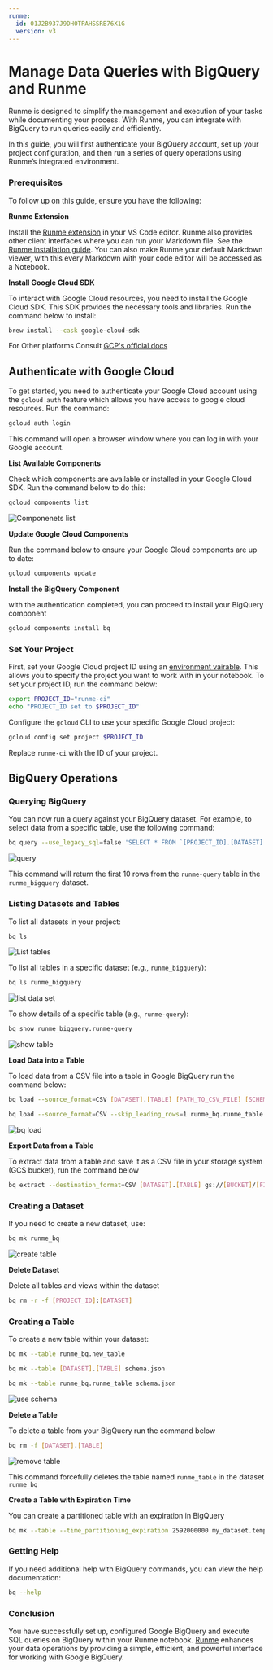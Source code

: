 ```yaml
---
runme:
  id: 01J2B937J9DH0TPAHSSRB76X1G
  version: v3
---
```


# Manage Data Queries with BigQuery and Runme

Runme is designed to simplify the management and execution of your tasks while documenting your process. With Runme, you can integrate with BigQuery to run queries easily and efficiently.

In this guide, you will first authenticate your BigQuery account, set up your project configuration, and then run a series of query operations using Runme’s integrated environment.

### Prerequisites

To follow up on this guide, ensure you have the following:

**Runme Extension**

Install the [Runme extension](https://marketplace.visualstudio.com/items?itemName=stateful.runme) in your VS Code editor. Runme also provides other client interfaces where you can run your Markdown file. See the [Runme installation guide](../installation/index.md). You can also make Runme your default Markdown viewer, with this every Markdown with your code editor will be accessed as a Notebook.

**Install Google Cloud SDK**

To interact with Google Cloud resources, you need to install the Google Cloud SDK. This SDK provides the necessary tools and libraries. Run the command below to install:

```sh {"id":"01J2B9V1NA28V0KFGPAYZP10V0"}
brew install --cask google-cloud-sdk
```

For Other platforms Consult [GCP's official docs](https://cloud.google.com/sdk/docs/install)

## Authenticate with Google Cloud

To get started, you need to authenticate your Google Cloud account using the `gcloud auth` feature which allows you have access to google cloud resources. Run the command:

```sh {"id":"01J2B937J9DH0TPAHSRX57KFSZ"}
gcloud auth login
```

This command will open a browser window where you can log in with your Google account.

**List Available Components**

Check which components are available or installed in your Google Cloud SDK. Run the command below to do this:

```sh {"id":"01J2B937J9DH0TPAHSS05NY5CD"}
gcloud components list
```

![Componenets list](../../static/img/guide-page/runme-list-component.png)

**Update Google Cloud Components**

Run the command below to ensure your Google Cloud components are up to date:

```sh {"id":"01J2B937J9DH0TPAHSS26D4ST8"}
gcloud components update
```

**Install the BigQuery Component**

with the authentication completed, you can proceed to install your BigQuery component

```sh {"id":"01J2B937J9DH0TPAHSS5X947XP"}
gcloud components install bq
```

### Set Your Project

First, set your Google Cloud project ID using an [environment vairable](../getting-started/features#environment-variable-prompts). This allows you to specify the project you want to work with in your notebook. To set your project ID, run the command below:

```sh {"id":"01J2B992A1G2K3PT40FDHV4QZ9"}
export PROJECT_ID="runme-ci"
echo "PROJECT_ID set to $PROJECT_ID"
```

Configure the `gcloud` CLI to use your specific Google Cloud project:

```sh {"id":"01J2B937J9DH0TPAHSS7M7C8P5"}
gcloud config set project $PROJECT_ID
```

Replace `runme-ci` with the ID of your project.

## BigQuery Operations

### Querying BigQuery

You can now run a query against your BigQuery dataset. For example, to select data from a specific table, use the following command:

```sh {"id":"01J2BC81H7AVSXV28Z52C1QYM9"}
bq query --use_legacy_sql=false 'SELECT * FROM `[PROJECT_ID].[DATASET].[TABLE]` LIMIT 10'
```

![query](../../static/img/guide-page/runme-bq-query.png)

This command will return the first 10 rows from the `runme-query` table in the `runme_bigquery` dataset.

### Listing Datasets and Tables

To list all datasets in your project:

```sh {"id":"01J2B937J9DH0TPAHSSCE4YYGS"}
bq ls
```

![List tables](../../static/img/guide-page/runme-bq-ls.png)

To list all tables in a specific dataset (e.g., `runme_bigquery`):

```sh {"id":"01J2B937J9DH0TPAHSSDVX8AD6"}
bq ls runme_bigquery
```

![list data set](../../static/img/guide-page/runme-list-bigquery.png)

To show details of a specific table (e.g., `runme-query`):

```sh {"id":"01J2B937J9DH0TPAHSSGGCRD0W"}
bq show runme_bigquery.runme-query
```

![show table](../../static/img/guide-page/runme-show-bigquery.png)

**Load Data into a Table**

To load data from a CSV file into a table in Google BigQuery run the command below:

```sh {"id":"01J2BCAB5QYAHCBFDK5JRSCR8G"}
bq load --source_format=CSV [DATASET].[TABLE] [PATH_TO_CSV_FILE] [SCHEMA]
```

```sh {"id":"01J2BH3RJYZVD6XRAHQ198FVD5"}
bq load --source_format=CSV --skip_leading_rows=1 runme_bq.runme_table ./101.csv ./schema.json
```

![bq load](../../static/img/guide-page/runme-bq-load.png)

**Export Data from a Table**

To extract data from a table and save it as a CSV file in your storage system (GCS bucket), run the command below

```sh {"id":"01J2BCARNPK25F2YAPAZ22GHK8"}
bq extract --destination_format=CSV [DATASET].[TABLE] gs://[BUCKET]/[FILE_NAME].csv
```

### Creating a Dataset

If you need to create a new dataset, use:

```sh {"id":"01J2B937J9DH0TPAHSSH4MHA49"}
bq mk runme_bq
```

![create table](../../static/img/guide-page/runme-create-table.png)

**Delete Dataset**

Delete all tables and views within the dataset

```sh {"id":"01J2E7RCKGKX96ZBFTSJJZWMGZ"}
bq rm -r -f [PROJECT_ID]:[DATASET]
```

### Creating a Table

To create a new table within your dataset:

```sh {"id":"01J2B937J9DH0TPAHSSKJSA3RH"}
bq mk --table runme_bq.new_table
```

```sh {"id":"01J2BCDZYCG9HJ1CY1J4W1RXAG"}
bq mk --table [DATASET].[TABLE] schema.json

```

```sh {"id":"01J2BEKT3ZJ208SC046E6F8THW"}
bq mk --table runme_bq.runme_table schema.json
```

![use schema](../../static/img/guide-page/runme_bigquery-schema.png)

**Delete a Table**

To delete a table from your BigQuery run the command below

```sh {"id":"01J2BCCW3DTQ090CY0PGSGT5FZ"}
bq rm -f [DATASET].[TABLE]
```

![remove table](../../static/img/guide-page/runme-bigquery-remove-table.png)

This command forcefully deletes the table named `runme_table` in the dataset `runme_bq`

**Create a Table with Expiration Time**

You can create a partitioned table with an expiration in BigQuery

```sh {"id":"01J2BCGHCEX7XV8EZAG9DC02D3"}
bq mk --table --time_partitioning_expiration 2592000000 my_dataset.temporary_data schema.json
```

### Getting Help

If you need additional help with BigQuery commands, you can view the help documentation:

```sh {"id":"01J2B937J9DH0TPAHSSMS5B4AF"}
bq --help
```

### Conclusion

You have successfully set up, configured Google BigQuery and execute SQL queries on BigQuery within your Runme notebook. [Runme](../index.md) enhances your data operations by providing a simple, efficient, and powerful interface for working with Google BigQuery.
